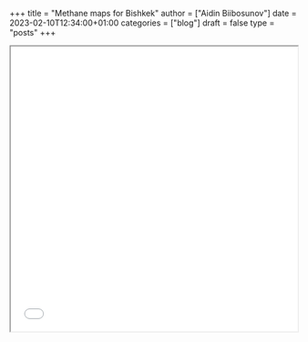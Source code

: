 +++
title = "Methane maps for Bishkek"
author = ["Aidin Biibosunov"]
date = 2023-02-10T12:34:00+01:00
categories = ["blog"]
draft = false
type = "posts"
+++

<iframe src="<https://aidinbii.netlify.app/html%5Ffiles/test%5Finteractive.html>" width="100%" height="500"></iframe>